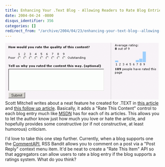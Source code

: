 ```yaml
---
title: Enhancing Your .Text Blog - Allowing Readers to Rate Blog Entries
date: 2004-04-24 -0800
disqus_identifier: 356
categories: []
redirect_from: "/archive/2004/04/23/enhancing-your-text-blog--allowing-readers-to-rate-blog-entries.aspx/"
---
```


![Rate This Content Screen Shot](/images/RateThisItem.gif)\
Scott Mitchell writes about a neat feature he created for .TEXT in [this
article](http://scottonwriting.net/sowblog/posts/1028.aspx) and [this
follow up article](http://scottonwriting.net/sowblog/posts/1050.aspx).
Basically, it adds a "Rate This Content" control to each blog entry much
like [MSDN](http://msdn.microsoft.com/) has for each of its articles.
This allows you to let the author know just how much you love or hate
the article, and hopefully provides some constructive (or if not
constructive, at least humorous) criticism.

I'd love to take this one step further. Currently, when a blog supports
one the [CommentAPI](http://wellformedweb.org/story/9), RSS Bandit
allows you to comment on a post via a "Post Reply" context menu item.
It'd be neat to create a "Rate This Item" API so that aggregators can
allow users to rate a blog entry if the blog supports a ratings system.
What do you think?

